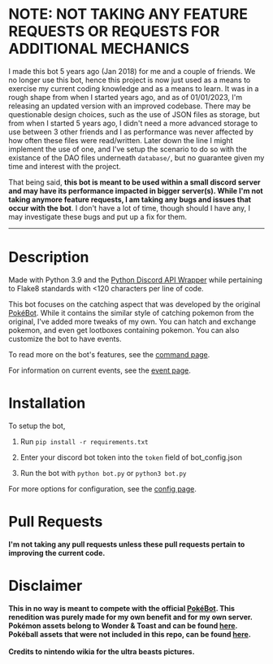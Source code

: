 # **NOTE: NOT TAKING ANY FEATURE REQUESTS OR REQUESTS FOR ADDITIONAL MECHANICS**

I made this bot 5 years ago (Jan 2018) for me and a couple of friends. We no longer use this bot, hence this project is now just used as a means to exercise my current coding knowledge and as a means to learn. It was in a rough shape from when I started years ago, and as of 01/01/2023, I'm releasing an updated version with an improved codebase. There may be questionable design choices, such as the use of JSON files as storage, but from when I started 5 years ago, I didn't need a more advanced storage to use between 3 other friends and I as performance was never affected by how often these files were read/written. Later down the line I might implement the use of one, and I've setup the scenario to do so with the existance of the DAO files underneath `database/`, but no guarantee given my time and interest with the project.

That being said, **this bot is meant to be used within a small discord server and may have its performance impacted in bigger server(s). While I'm not taking anymore feature requests, I am taking any bugs and issues that occur with the bot**. I don't have a lot of time, though should I have any, I may investigate these bugs and put up a fix for them.

------------

# Description

Made with Python 3.9 and the [Python Discord API Wrapper](https://github.com/Rapptz/discord.py) while pertaining to Flake8 standards with <120 characters per line of code.

This bot focuses on the catching aspect that was developed by the original [PokéBot](https://discordbots.org/bot/330488924449275916?utm_source=widget). While it contains the similar style of catching pokemon from the original, I've added more tweaks of my own. You can hatch and exchange pokemon, and even get lootboxes containing pokemon. You can also customize the bot to have events.

To read more on the bot's features, see the [command page](https://github.com/kodycode/PokeBot-Python/wiki/Command-Page).

For information on current events, see the [event page](https://github.com/kodycode/PokeBot-Python/wiki/Events).

# Installation

To setup the bot,

1. Run `pip install -r requirements.txt`

1. Enter your discord bot token into the `token` field of bot_config.json

1. Run the bot with `python bot.py` or `python3 bot.py`

For more options for configuration, see the [config page](https://github.com/kodycode/PokeBot-Python/wiki/Config).

# Pull Requests

**I'm not taking any pull requests unless these pull requests pertain to improving the current code.**

# Disclaimer
**This in no way is meant to compete with the official [PokéBot](https://discordbots.org/bot/330488924449275916?utm_source=widget). This renedition was purely made for my own benefit and for my own server. Pokémon assets belong to Wonder & Toast and can be found [here](https://github.com/Wonder-Toast/Pokemon-PNG). Pokéball assets that were not included in this repo, can be found [here](https://github.com/msikma/pokesprite).<br><br>Credits to nintendo wikia for the ultra beasts pictures.**

